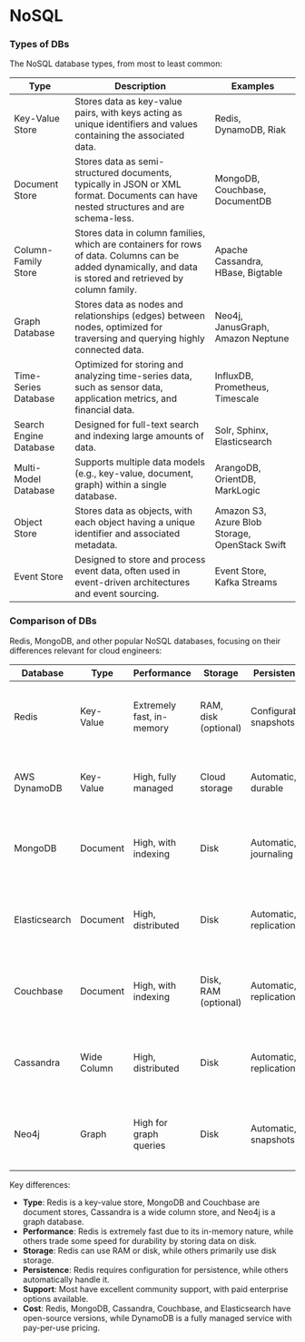 # NoSQL


### Types of DBs

The NoSQL database types, from most to least common:

| Type | Description | Examples |
|------|--------------|----------|
| Key-Value Store | Stores data as key-value pairs, with keys acting as unique identifiers and values containing the associated data. | Redis, DynamoDB, Riak |
| Document Store | Stores data as semi-structured documents, typically in JSON or XML format. Documents can have nested structures and are schema-less. | MongoDB, Couchbase, DocumentDB |
| Column-Family Store | Stores data in column families, which are containers for rows of data. Columns can be added dynamically, and data is stored and retrieved by column family. | Apache Cassandra, HBase, Bigtable |
| Graph Database | Stores data as nodes and relationships (edges) between nodes, optimized for traversing and querying highly connected data. | Neo4j, JanusGraph, Amazon Neptune |
| Time-Series Database | Optimized for storing and analyzing time-series data, such as sensor data, application metrics, and financial data. | InfluxDB, Prometheus, Timescale |
| Search Engine Database | Designed for full-text search and indexing large amounts of data. | Solr, Sphinx, Elasticsearch |
| Multi-Model Database | Supports multiple data models (e.g., key-value, document, graph) within a single database. | ArangoDB, OrientDB, MarkLogic |
| Object Store | Stores data as objects, with each object having a unique identifier and associated metadata. | Amazon S3, Azure Blob Storage, OpenStack Swift |
| Event Store | Designed to store and process event data, often used in event-driven architectures and event sourcing. | Event Store, Kafka Streams |


### Comparison of DBs

Redis, MongoDB, and other popular NoSQL databases, focusing on their differences relevant for cloud engineers:

| Database | Type | Performance | Storage | Persistence | Support | Cost |
|-----------|------|--------------|---------|--------------|----------|------|
| Redis | Key-Value | Extremely fast, in-memory | RAM, disk (optional) | Configurable, snapshots | Excellent, widely used | Open-source (free), paid enterprise support |
| AWS DynamoDB | Key-Value | High, fully managed | Cloud storage | Automatic, durable | Excellent, fully managed | Pay-per-use, can be expensive at scale |
| MongoDB | Document | High, with indexing | Disk | Automatic, journaling | Excellent, widely used | Open-source (free), paid enterprise support |
| Elasticsearch | Document | High, distributed | Disk | Automatic, replication | Excellent, widely used | Open-source (free), paid enterprise support |
| Couchbase | Document | High, with indexing | Disk, RAM (optional) | Automatic, replication | Good, widely used | Open-source (free), paid enterprise support |
| Cassandra | Wide Column | High, distributed | Disk | Automatic, replication | Good, widely used | Open-source (free), paid enterprise support |
| Neo4j | Graph | High for graph queries | Disk | Automatic, snapshots | Good, widely used | Open-source (free), paid enterprise support |

Key differences:

- **Type**: Redis is a key-value store, MongoDB and Couchbase are document stores, Cassandra is a wide column store, and Neo4j is a graph database.
- **Performance**: Redis is extremely fast due to its in-memory nature, while others trade some speed for durability by storing data on disk.
- **Storage**: Redis can use RAM or disk, while others primarily use disk storage.
- **Persistence**: Redis requires configuration for persistence, while others automatically handle it.
- **Support**: Most have excellent community support, with paid enterprise options available.
- **Cost**: Redis, MongoDB, Cassandra, Couchbase, and Elasticsearch have open-source versions, while DynamoDB is a fully managed service with pay-per-use pricing.
